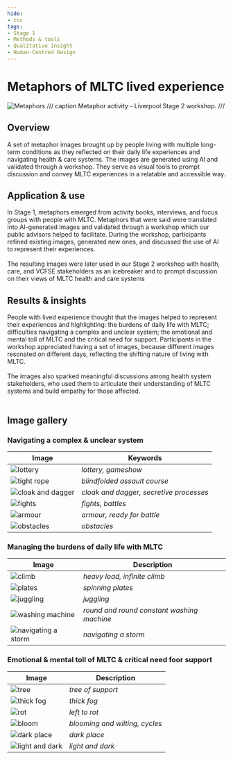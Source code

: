 ```yaml
---
hide:
- toc
tags:
- Stage 1
- Methods & tools
- Qualitative insight
- Human-Centred Design
---
```


# Metaphors of MLTC lived experience

![Metaphors](../assets/S2-metaphors.jpg)
/// caption
Metaphor activity - Liverpool Stage 2 workshop.
///

## Overview 
A set of metaphor images brought up by people living with multiple long-term conditions as they reflected on their daily life experiences and navigating health & care systems. The images are generated using AI and validated through a workshop. They serve as visual tools to prompt discussion and convey MLTC experiences in a relatable and accessible way.

## Application & use 
In Stage 1, metaphors emerged from activity books, interviews, and focus groups with people with MLTC. Metaphors that were said were translated into AI-generated images and validated through a workshop which our public advisors helped to facilitate. During the workshop, participants refined existing images, generated new ones, and discussed the use of AI to represent their experiences. 
<br><br>The resulting images were later used in our Stage 2 workshop with health, care, and VCFSE stakeholders as an icebreaker and to prompt discussion on their views of MLTC health and care systems

## Results & insights
People with lived experience thought that the images helped to represent their experiences and highlighting: the burdens of daily life with MLTC; difficulties navigating a complex and unclear system; the emotional and mental toll of MLTC and the critical need for support. Participants in the workshop appreciated having a set of images, because different images resonated on different days, reflecting the shifting nature of living with MLTC. 
<br><br>The images also sparked meaningful discussions among health system stakeholders, who used them to articulate their understanding of MLTC systems and build empathy for those affected.
<br><br>

## Image gallery 

### Navigating a complex & unclear system

| Image     | Keywords                    | 
| --------- |-------------------------------- | 
|  ![lottery](../assets/lottery.jfif)  | *lottery, gameshow* | 
|  ![tight rope](../assets/tight-rope.jfif)  | *blindfolded assault course* |
|  ![cloak and dagger](../assets/cloak.png)  | *cloak and dagger, secretive processes* |
|  ![fights](../assets/fight.png) | *fights, battles* |
|  ![armour](../assets/armour.png)  | *armour, ready for battle* |
|  ![obstacles](../assets/obstacles.jfif)  | *obstacles* |

### Managing the burdens of daily life with MLTC

| Image     | Description                     |
| --------- |-------------------------------- |
| ![climb](../assets/climb.png)   | *heavy load, infinite climb* |
| ![plates](../assets/plates.jfif)  | *spinning plates* |
| ![juggling](../assets/juggle.jfif)   | *juggling* |
| ![washing machine](../assets/washing.jfif)  | *round and round constant washing machine* |
| ![navigating a storm](../assets/storm.jfif)   | *navigating a storm* |


### Emotional & mental toll of MLTC & critical need foor support

| Image     | Description                     | 
| --------- |-------------------------------- | 
| ![tree](../assets/tree-support.jfif)   | *tree of support* |
| ![thick fog](../assets/fog.jfif)  | *thick fog* |
| ![rot](../assets/rot.jfif)   | *left to rot* |
| ![bloom](../assets/bloom.jfif)   | *blooming and wilting, cycles* |
| ![dark place](../assets/dark.png)   | *dark place*|
| ![light and dark](../assets/light&dark.jfif)   | *light and dark*|


